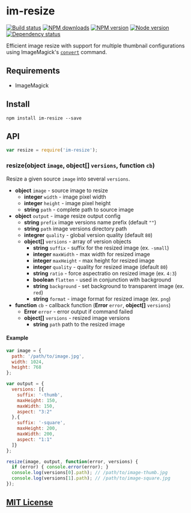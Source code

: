 # im-resize

[![Build status](https://img.shields.io/wercker/ci/553c052c1f74af18461065db.svg "Build status")](https://app.wercker.com/project/bykey/de024521812381e9c956d9c8fee3c3c4)
[![NPM downloads](https://img.shields.io/npm/dm/im-resize.svg "NPM downloads")](https://www.npmjs.com/package/im-resize)
[![NPM version](https://img.shields.io/npm/v/im-resize.svg "NPM version")](https://www.npmjs.com/package/im-resize)
[![Node version](https://img.shields.io/node/v/im-resize.svg "Node version")](https://www.npmjs.com/package/im-resize)
[![Dependency status](https://img.shields.io/david/turistforeningen/node-im-resize.svg "Dependency status")](https://david-dm.org/turistforeningen/node-im-resize)

Efficient image resize with support for multiple thumbnail configurations using
ImageMagick's [`convert`](http://imagemagick.org/www/convert.html) command.

## Requirements

* ImageMagick

## Install

```
npm install im-resize --save
```

## API

```js
var resize = require('im-resize');
```

### resize(**object** `image`, **object[]** `versions`, **function** `cb`)

Resize a given source `image` into several `versions`.

* **object** `image` - source image to resize
  * **integer** `width` - image pixel width
  * **integer** `height` - image pixel height
  * **string** `path` - complete path to source image
* **object** `output` - image resize output config
  * **string** `prefix` image versions name prefix (default `""`)
  * **string** `path` image versions directory path
  * **integrer** `quality` - global version quality (default `80`)
  * **object[]** `versions` - array of version objects
    * **string** `suffix` - suffix for the resized image (ex. `-small`)
    * **integer** `maxWidth` - max width for resized image
    * **integer** `maxHeight` - max height for resized image
    * **integer** `quality` - quality for resized image (default `80`)
    * **string** `ratio` - force aspectratio on resized image (ex. `4:3`)
    * **boolean** `flatten` - used in conjunction with background
    * **string** `background` - set background to transparent image (ex. `red`)
    * **string** `format` - image format for resized image (ex. `png`)
* **function** `cb` - callback function (**Error** `error`, **object[]** `versions`)
  * **Error** `error` - error output if command failed
  * **object[]** `versions` - resized image versions
    * **string** `path` path to the resized image

#### Example

```js
var image = {
  path: '/path/to/image.jpg',
  width: 1024,
  height: 768
};

var output = {
  versions: [{
    suffix: '-thumb',
    maxHeight: 150,
    maxWidth: 150,
    aspect: "3:2"
  },{
    suffix: '-square',
    maxHeight: 200,
    maxWidth: 200,
    aspect: "1:1"
  ]}
};

resize(image, output, function(error, versions) {
  if (error) { console.error(error); }
  console.log(versions[0].path); // /path/to/image-thumb.jpg
  console.log(versions[1].path); // /path/to/image-square.jpg
});
```

## [MIT License](https://github.com/Turistforeningen/node-im-resize/blob/master/LICENSE)
